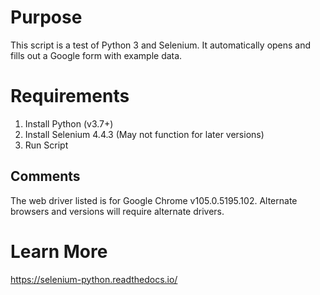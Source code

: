 # Purpose
This script is a test of Python 3 and Selenium. It automatically opens and fills out a Google form with example data.

# Requirements
1. Install Python (v3.7+)
2. Install Selenium 4.4.3 (May not function for later versions)
3. Run Script

## Comments
The web driver listed is for Google Chrome v105.0.5195.102. Alternate browsers and versions will require alternate drivers.

# Learn More
https://selenium-python.readthedocs.io/
